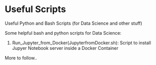 # Useful  Scripts
Useful Python and Bash Scripts (for Data Science and other stuff)

Some helpful bash and python scripts for Data Science:

1. Run_Jupyter_from_Docker(JupyterfromDocker.sh): Script to install Jupyer Notebook server inside a Docker Container

More to follow..
